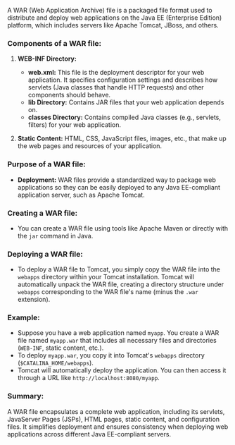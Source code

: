 A WAR (Web Application Archive) file is a packaged file format used to distribute and deploy web applications on the Java EE (Enterprise Edition) platform, which includes servers like Apache Tomcat, JBoss, and others.

### Components of a WAR file:
1. **WEB-INF Directory:**
   - **web.xml:** This file is the deployment descriptor for your web application. It specifies configuration settings and describes how servlets (Java classes that handle HTTP requests) and other components should behave.
   - **lib Directory:** Contains JAR files that your web application depends on.
   - **classes Directory:** Contains compiled Java classes (e.g., servlets, filters) for your web application.
   
2. **Static Content:** HTML, CSS, JavaScript files, images, etc., that make up the web pages and resources of your application.
   
### Purpose of a WAR file:
- **Deployment:** WAR files provide a standardized way to package web applications so they can be easily deployed to any Java EE-compliant application server, such as Apache Tomcat.
  
### Creating a WAR file:
- You can create a WAR file using tools like Apache Maven or directly with the `jar` command in Java.
  
### Deploying a WAR file:
- To deploy a WAR file to Tomcat, you simply copy the WAR file into the `webapps` directory within your Tomcat installation. Tomcat will automatically unpack the WAR file, creating a directory structure under `webapps` corresponding to the WAR file's name (minus the `.war` extension).

### Example:
- Suppose you have a web application named `myapp`. You create a WAR file named `myapp.war` that includes all necessary files and directories (`WEB-INF`, static content, etc.).
- To deploy `myapp.war`, you copy it into Tomcat's `webapps` directory (`$CATALINA_HOME/webapps`).
- Tomcat will automatically deploy the application. You can then access it through a URL like `http://localhost:8080/myapp`.

### Summary:
A WAR file encapsulates a complete web application, including its servlets, JavaServer Pages (JSPs), HTML pages, static content, and configuration files. It simplifies deployment and ensures consistency when deploying web applications across different Java EE-compliant servers.
